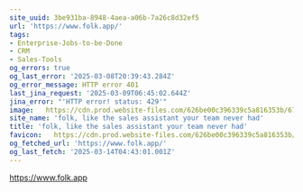 ```yaml
---
site_uuid: 3be931ba-8948-4aea-a06b-7a26c8d32ef5
url: 'https://www.folk.app/'
tags:
- Enterprise-Jobs-to-be-Done
- CRM
- Sales-Tools
og_errors: true
og_last_error: '2025-03-08T20:39:43.284Z'
og_error_message: HTTP error 401
last_jina_request: '2025-03-09T06:45:02.644Z'
jina_error: "'HTTP error! status: 429'"
image:   https://cdn.prod.website-files.com/626be00c396339c5a816353b/677e4924b4b4eb32886d59ca_Open-graph.webp
site_name: 'folk, like the sales assistant your team never had'
title: 'folk, like the sales assistant your team never had'
favicon:   https://cdn.prod.website-files.com/626be00c396339c5a816353b/627223f84c4e9cc1487b2714_favBlackPng.png
og_fetched_url: 'https://www.folk.app/'
og_last_fetch: '2025-03-14T04:43:01.001Z'
---
```


https://www.folk.app
